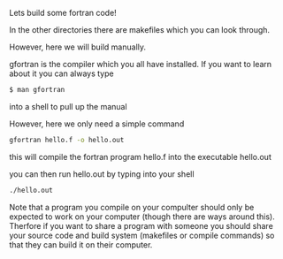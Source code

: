 Lets build some fortran code!

In the other directories there are makefiles which you can look through.

However, here we will build manually.

gfortran is the compiler which you all have installed. If you want to learn
about it you can always type

```bash
$ man gfortran
```
into a shell to pull up the manual

However, here we only need a simple command

```bash
gfortran hello.f -o hello.out
```

this will compile the fortran program hello.f into the executable hello.out

you can then run hello.out by typing into your shell

```bash
./hello.out
```

Note that a program you compile on your compulter should only be expected to
work on your computer (though there are ways around this). Therfore if you want
to share a program with someone you should share your source code and build
system (makefiles or compile commands) so that they can build it on their
computer.
